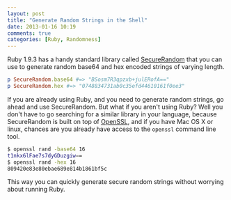 ```yaml
---
layout: post
title: "Generate Random Strings in the Shell"
date: 2013-01-16 10:19
comments: true
categories: [Ruby, Randomness]
---
```


Ruby 1.9.3 has a handy standard library called [SecureRandom](http://www.ruby-doc.org/stdlib-1.9.3/libdoc/securerandom/rdoc/SecureRandom.html) that you can use to generate random base64 and hex encoded strings of varying length.  

```ruby
p SecureRandom.base64 #=> "BSosm7R3qpzxb+julERofA=="
p SecureRandom.hex #=> "0748834731ab0c35efd44610161f0ee3"
```

If you are already using Ruby, and you need to generate random strings, go ahead and use SecureRandom.  But what if you aren't using Ruby? Well you don't have to go searching for a similar library in your language, because SecureRandom is built on top of [OpenSSL](https://www.google.com/url?sa=t&rct=j&q=&esrc=s&source=web&cd=1&cad=rja&ved=0CDMQFjAA&url=http%3A%2F%2Fwww.openssl.org%2F&ei=58X2UNZ1i_r2BP63gbAP&usg=AFQjCNGtJbR6MAQZ3JmaMST4e19Co9b6PA&bvm=bv.41018144,d.eWU), and if you have Mac OS X or linux, chances are you already have access to the `openssl` command line tool. 

```sh
$ openssl rand -base64 16
t1nkx6lFae7s7dyGDuzgiw==
$ openssl rand -hex 16
809420e83e80ebae689e814b1861bf5c
```

This way you can quickly generate secure random strings without worrying about running Ruby.
